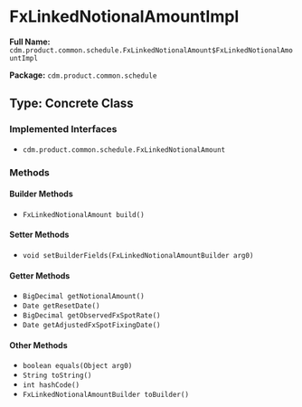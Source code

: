 # FxLinkedNotionalAmountImpl

**Full Name:** `cdm.product.common.schedule.FxLinkedNotionalAmount$FxLinkedNotionalAmountImpl`

**Package:** `cdm.product.common.schedule`

## Type: Concrete Class

### Implemented Interfaces

- `cdm.product.common.schedule.FxLinkedNotionalAmount`

### Methods

#### Builder Methods

- `FxLinkedNotionalAmount build()`

#### Setter Methods

- `void setBuilderFields(FxLinkedNotionalAmountBuilder arg0)`

#### Getter Methods

- `BigDecimal getNotionalAmount()`
- `Date getResetDate()`
- `BigDecimal getObservedFxSpotRate()`
- `Date getAdjustedFxSpotFixingDate()`

#### Other Methods

- `boolean equals(Object arg0)`
- `String toString()`
- `int hashCode()`
- `FxLinkedNotionalAmountBuilder toBuilder()`

